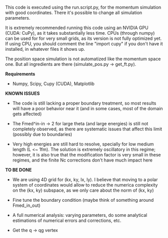 This code is executed using the run.script.py, for the momentum simulation with good coordinates. There it's possible to change all simulation parameters.

It is extremely recommended running this code using an NVIDIA GPU (CUDA: CuPy), as it takes substantially less time. CPUs (through numpy) can be used for for very small grids, as its version is not fully optimized yet. If using CPU, you should comment the line "import cupy" if you don't have it installed, in whatever files it shows up.

The position space simulation is not automatized like the momentum space one. But all ingredients are there (simulate_pos.py -> get_ft.py).

**Requirements**

- Numpy, Scipy, Cupy (CUDA), Matplotlib

**KNOWN ISSUES**

- The code is still lacking a proper boundary treatment, so most results will have a poor behavior near it (and in some cases, most of the domain gets affected)

- The Fmed^in-in -> 2 for large theta (and large energies) is still not completely observed, as there are systematic issues that affect this limit (possibly due to boundaries)

- Very high energies are still hard to resolve, specially for low medium length (L <~ 1fm). The solution is extremely oscillatory in this regime; however, it is also true that the modification factor is very small in these regimes, and the finite Nc corrections don't have much impact here


**TO BE DONE**

- We are using 4D grid for (kx, ky, lx, ly). I believe that moving to a polar system of coordinates would allow to reduce the numerica complexity on the (kx, ky) subspace, as we only care about the norm of (kx, ky) 

- Fine tune the boundary condition (maybe think of something around Fmed_in_out)

- A full numerical analysis: varying parameters, do some analytical estimations of numerical errors and corrections, etc.

- Get the q -> qg vertex 
